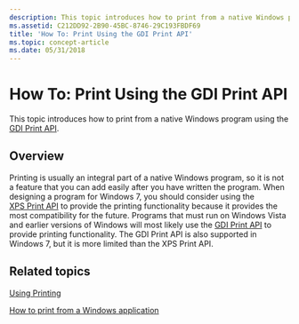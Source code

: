 ```yaml
---
description: This topic introduces how to print from a native Windows program using the GDI&\#160;Print&\#160;API.
ms.assetid: C212DD92-2B90-45BC-8746-29C193FBDF69
title: 'How To: Print Using the GDI Print API'
ms.topic: concept-article
ms.date: 05/31/2018
---
```


# How To: Print Using the GDI Print API

This topic introduces how to print from a native Windows program using the [GDI Print API](gdi-printing.md).

## Overview

Printing is usually an integral part of a native Windows program, so it is not a feature that you can add easily after you have written the program. When designing a program for Windows 7, you should consider using the [XPS Print API](xps-printing.md) to provide the printing functionality because it provides the most compatibility for the future. Programs that must run on Windows Vista and earlier versions of Windows will most likely use the [GDI Print API](gdi-printing.md) to provide printing functionality. The GDI Print API is also supported in Windows 7, but it is more limited than the XPS Print API.

## Related topics

<dl> <dt>

[Using Printing](using-printing.md)
</dt> <dt>

[How to print from a Windows application](how-to--print-from-a-windows-application.md)
</dt> </dl>

 

 



